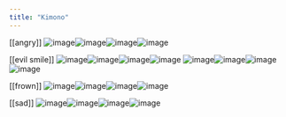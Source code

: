 ```yaml
---
title: "Kimono"
---
```


[[angry]]
![image](https://scrapbox.io/files/6374de42b65bed001eca0ede.png)![image](https://scrapbox.io/files/6374de46d7b2f4001d11cf38.png)![image](https://scrapbox.io/files/6374de4bbcadd9001d577345.png)![image](https://scrapbox.io/files/6374de4fa1f2700022c3add8.png)

[[evil smile]]
![image](https://scrapbox.io/files/6374de54718ed20020a4b917.png)![image](https://scrapbox.io/files/6374de58f41449001f1294c1.png)![image](https://scrapbox.io/files/6374de5cbf136d001f07c3b8.png)![image](https://scrapbox.io/files/6374de60f41449001f1294f2.png)
![image](https://scrapbox.io/files/6374de63823a20001de1bca7.png)![image](https://scrapbox.io/files/6374de66b65bed001eca104a.png)![image](https://scrapbox.io/files/6374de6a8f112a001f178ba6.png)![image](https://scrapbox.io/files/6374de6d823a20001de1bd7e.png)

[[frown]]
![image](https://scrapbox.io/files/6374de71576fa6001eb5043b.png)![image](https://scrapbox.io/files/6374de749de1d0001e8fcdc4.png)![image](https://scrapbox.io/files/6374de78a58aa2001f8e6ca6.png)![image](https://scrapbox.io/files/6374de7bae13c80022bbcf70.png)

[[sad]]
![image](https://scrapbox.io/files/6374de7f9e9c080023eac0eb.png)![image](https://scrapbox.io/files/6374de838a1f69001ff8df98.png)![image](https://scrapbox.io/files/6374de869e9c080023eac140.png)![image](https://scrapbox.io/files/6374de8b7c87a8001df1c753.png)
